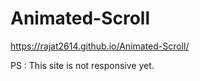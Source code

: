 # Animated-Scroll

https://rajat2614.github.io/Animated-Scroll/


PS : This site is not responsive yet.
